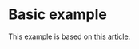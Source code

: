 # Basic example

This example is based on [this article.](https://learn.microsoft.com/en-us/dotnet/csharp/roslyn-sdk/source-generators-overview)